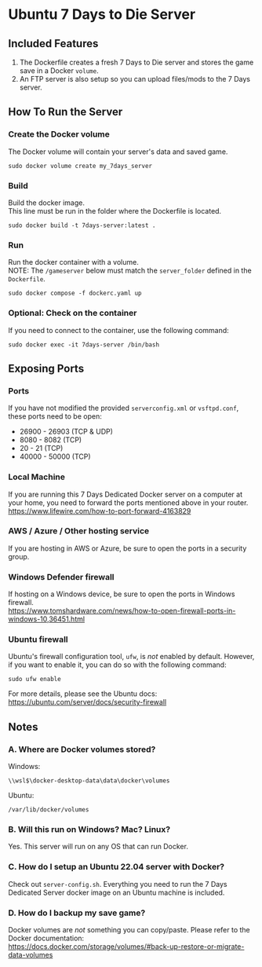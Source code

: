 # Ubuntu 7 Days to Die Server

## Included Features
1. The Dockerfile creates a fresh 7 Days to Die server and stores the game save in a Docker `volume`.
2. An FTP server is also setup so you can upload files/mods to the 7 Days server.

## How To Run the Server

### Create the Docker volume
The Docker volume will contain your server's data and saved game.
```
sudo docker volume create my_7days_server
```

### Build
Build the docker image.<br/>
This line must be run in the folder where the Dockerfile is located.
```
sudo docker build -t 7days-server:latest .
```

### Run
Run the docker container with a volume. <br/>
NOTE: The `/gameserver` below must match the `server_folder` defined in the `Dockerfile`.
```
sudo docker compose -f dockerc.yaml up
```

### Optional: Check on the container
If you need to connect to the container, use the following command:
```
sudo docker exec -it 7days-server /bin/bash
```


## Exposing Ports

### Ports
If you have not modified the provided `serverconfig.xml` or `vsftpd.conf`, these ports need to be open:
- 26900 - 26903 (TCP & UDP)
- 8080 - 8082 (TCP)
- 20 - 21 (TCP)
- 40000 - 50000 (TCP)

### Local Machine
If you are running this 7 Days Dedicated Docker server on a computer at your home, you need to
forward the ports mentioned above in your router.<br/>
https://www.lifewire.com/how-to-port-forward-4163829

### AWS / Azure / Other hosting service
If you are hosting in AWS or Azure, be sure to open the ports in a security group.

### Windows Defender firewall
If hosting on a Windows device, be sure to open the ports in Windows firewall.<br/>
https://www.tomshardware.com/news/how-to-open-firewall-ports-in-windows-10,36451.html

### Ubuntu firewall
Ubuntu's firewall configuration tool, `ufw`, is _not_ enabled by default. However, if you want to enable it,
you can do so with the following command:
```
sudo ufw enable
```
For more details, please see the Ubuntu docs:<br/>
https://ubuntu.com/server/docs/security-firewall


## Notes

### A. Where are Docker volumes stored?
Windows:
```
\\wsl$\docker-desktop-data\data\docker\volumes
```
Ubuntu:
```
/var/lib/docker/volumes
```

### B. Will this run on Windows? Mac? Linux?
Yes. This server will run on any OS that can run Docker.
<br/>

### C. How do I setup an Ubuntu 22.04 server with Docker?
Check out `server-config.sh`. Everything you need to run the 7 Days Dedicated Server docker image on an Ubuntu machine is included.
<br/>

### D. How do I backup my save game?
Docker volumes are _not_ something you can copy/paste. Please refer to the Docker documentation:<br/>
https://docs.docker.com/storage/volumes/#back-up-restore-or-migrate-data-volumes